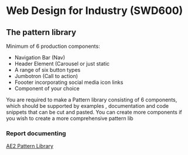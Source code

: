 # Web Design for Industry (SWD600)

## The pattern library

Minimum of 6 production components:
- Navigation Bar (Nav)
- Header Element (Carousel or just static
- A range of six button types
- Jumbotron (Call to action)
- Foooter incorporating social media icon links
- Component of your choice

You are required to make a Pattern library consisting of 6 components, which should be supported by examples , documentation and code snippets that can be cut and pasted. You can create more components if you wish to create a more comprehensive pattern lib

### Report documenting
[AE2 Pattern Library](https://medium.com/@ArtManomai/pattern-library-2a3204e8ba9)

